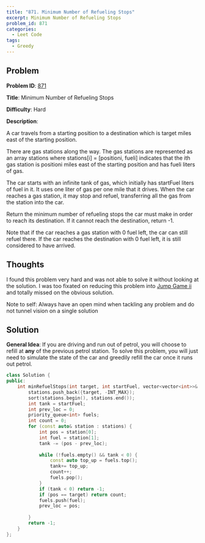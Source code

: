 ```yaml
---
title: "871. Minimum Number of Refueling Stops"
excerpt: Minimum Number of Refueling Stops
problem_id: 871 
categories:
  - Leet Code
tags:
  - Greedy 
---
```


## Problem

**Problem ID**: [871](https://leetcode.com/problems/minimum-number-of-refueling-stops/)

**Title**: Minimum Number of Refueling Stops

**Difficulty**: Hard

**Description**:

A car travels from a starting position to a destination which is target miles east of the starting position.

There are gas stations along the way. The gas stations are represented as an array stations where stations[i] = [positioni, fueli] indicates that the ith gas station is positioni miles east of the starting position and has fueli liters of gas.

The car starts with an infinite tank of gas, which initially has startFuel liters of fuel in it. It uses one liter of gas per one mile that it drives. When the car reaches a gas station, it may stop and refuel, transferring all the gas from the station into the car.

Return the minimum number of refueling stops the car must make in order to reach its destination. If it cannot reach the destination, return -1.

Note that if the car reaches a gas station with 0 fuel left, the car can still refuel there. If the car reaches the destination with 0 fuel left, it is still considered to have arrived.



## Thoughts

I found this problem very hard and was not able to solve it without looking at the solution. 
I was too fixated on reducing this problem into [Jump Game ii](https://leetcode.com/problems/jump-game-ii/)
and totally missed on the obvious solution.

Note to self: Always have an open mind when tackling any problem and do not tunnel vision on a single solution

## Solution

**General Idea**: If you are driving and run out of petrol, you will choose to refill
at **any** of the previous petrol station. To solve this problem, you will just need to
simulate the state of the car and greedily refill the car once it runs out petrol.

```cpp
class Solution {
public:
    int minRefuelStops(int target, int startFuel, vector<vector<int>>& stations) {
        stations.push_back({target, -INT_MAX});
        sort(stations.begin(), stations.end());
        int tank = startFuel;
        int prev_loc = 0;
        priority_queue<int> fuels;
        int count = 0;
        for (const auto& station : stations) {
            int pos = station[0];
            int fuel = station[1];
            tank -= (pos - prev_loc);
            
            while (!fuels.empty() && tank < 0) {
                const auto top_up = fuels.top();
                tank+= top_up;
                count++;
                fuels.pop();
            }
            if (tank < 0) return -1;
            if (pos == target) return count;
            fuels.push(fuel);
            prev_loc = pos;
            
        }
        return -1;
    }
};
```
